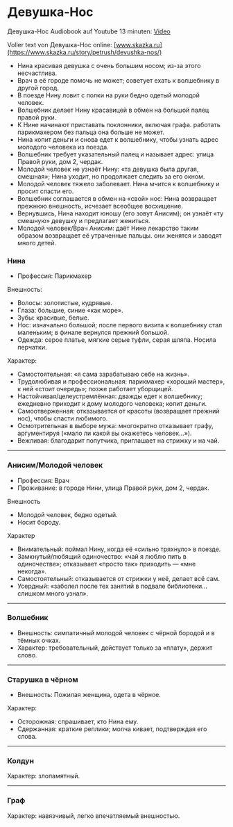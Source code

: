 # Девушка-Нос
Девушка-Нос Audiobook auf Youtube 13 minuten: [Video](https://www.youtube.com/watch?v=4MW5Mm2Dwoo
)

Voller text von Девушка-Нос online: [www.skazka.ru](https://www.skazka.ru/story/petrush/devushka-nos/)


- Нина красивая девушка с очень большим носом; из-за этого несчастлива.
- Врач в её городе помочь не может; советует ехать к волшебнику в другой город.
- В поезде Нину ловит с полки на руки бедно одетый молодой человек.
- Волшебник делает Нину красавицей в обмен на большой палец правой руки.
- К Нине начинают приставать поклонники, включая графа. работать парикмахером без пальца она больше не может.
- Нина копит деньги и снова едет к волшебнику, чтобы узнать адрес молодого человека из поезда.
- Волшебник требует указательный палец и называет адрес: улица Правой руки, дом 2, чердак.
- Молодой человек не узнаёт Нину: «та девушка была другая, смешная»; Нина уходит, но продолжает следить за его окном.
- Молодой человек тяжело заболевает. Нина мчится к волшебнику и просит спасти его.
- Волшебник соглашается в обмен на «свой» нос: Нина возвращает прежнюю внешность, исчезает всеобщее восхищение.
- Вернувшись, Нина находит юношу (его зовут Анисим); он узнаёт «ту смешную» девушку и предлагает жениться.
- Молодой человек/Врач Анисим: даёт Нине лекарство таким образом возвращает её утраченные пальцы. они женятся и заводят много детей.


### Нинa
- Профессия: Парикмахер

Внешность:

- Волосы: золотистые, кудрявые.
- Глаза: большие, синие «как море».
- Зубы: красивые, белые.
- Нос: изначально большой; после первого визита к волшебнику стал маленьким; в финале вернулся прежний большой.
- Одежда: серое платье, мягкие серые туфли, серая шляпа. Носила перчатки.

Характер:

- Самостоятельная: «я сама зарабатываю себе на жизнь».
- Трудолюбивая и профессиональная: парикмахер «хороший мастер», к ней «стоит очередь»; позже работает уборщицей.
- Настойчивая/целеустремлённая: дважды едет к волшебнику; ежедневно приходит к дому молодого человека; копит деньги.
- Самоотверженная: отказывается от красоты (возвращает прежний нос), чтобы спасти любимого.
- Осмотрительная в выборе мужа: многократно отказывает графу, аргументируя («мало ли какой вы окажетесь человек…»).
- Вежливая: благодарит попутчика, приглашает на стрижку и на чай.

---

### Анисим/Молодой человек
- Профессия: Врач
- Проживание: в городе Нини, улица Правой руки, дом 2, чердак.

Внешность

- Молодой человек, бедно одетый.
- Носит бороду.

Характер

- Внимательный: поймал Нину, когда её «сильно тряхнуло» в поезде.
- Замкнутый/любящий одиночество: «чай я люблю пить в одиночестве»; отказывает «просто так» приходить — «мне некогда».
- Самостоятельный: отказывается от стрижки у неё, делает всё сам.
- Усердный: «заболел после тех занятий в подвале библиотеки… слишком много узнал».

---  

### Волшебник

- Внешность: симпатичный молодой человек с чёрной бородой и в тёмных очках.
- Характер: требовательный, действует только за «плату», держит слово.
<!--- - Действия: сделал Нину «невероятной красавицей» за большой палец правой руки; сообщил адрес Анисима за указательный палец; позже «взял обратно» свой нос. -->

---

### Старушка в чёрном

- Внешность: Пожилая женщина, одета в чёрное.

Характер:
- Осторожная: спрашивает, кто Нина ему.
- Сдержанная: краткие реплики; молча кивает, подтверждая его слова.

---

### Колдун 

Характер: злопамятный.
<!--- - Действия: «подарил» Нине растущий нос. -->
  
---

### Граф

Характер: навязчивый, легко впечатляемый внешностью.








